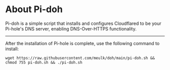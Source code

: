 # About Pi-doh 

Pi-doh is a simple script that installs and configures Cloudflared to be your Pi-hole's DNS server, enabling DNS-Over-HTTPS functionality.

___
After the installation of Pi-hole is complete, use the following command to install:

`wget https://raw.githubusercontent.com/meulk/doh/main/pi-doh.sh && chmod 755 pi-doh.sh && ./pi-doh.sh`
